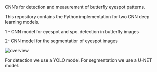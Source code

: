 CNN’s for detection and measurement of butterfly eyespot patterns.

This repository contains the Python implementation for two CNN deep learning models.

1 - CNN model for eyespot and spot detection in butterfly images

2- CNN model for the segmentation of eyespot images


![overview](../../overview.png)

For detection we use a YOLO model.
For segmentation we use a U-NET model.
